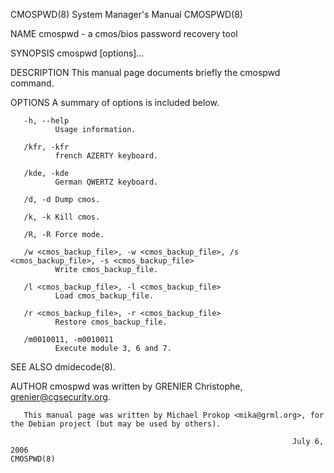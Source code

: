 CMOSPWD(8)                                                    System Manager's Manual                                                   CMOSPWD(8)

NAME
       cmospwd - a cmos/bios password recovery tool

SYNOPSIS
       cmospwd [options]...

DESCRIPTION
       This manual page documents briefly the cmospwd command.

OPTIONS
       A summary of options is included below.

       -h, --help
              Usage information.

       /kfr, -kfr
              french AZERTY keyboard.

       /kde, -kde
              German QWERTZ keyboard.

       /d, -d Dump cmos.

       /k, -k Kill cmos.

       /R, -R Force mode.

       /w <cmos_backup_file>, -w <cmos_backup_file>, /s <cmos_backup_file>, -s <cmos_backup_file>
              Write cmos_backup_file.

       /l <cmos_backup_file>, -l <cmos_backup_file>
              Load cmos_backup_file.

       /r <cmos_backup_file>, -r <cmos_backup_file>
              Restore cmos_backup_file.

       /m0010011, -m0010011
              Execute module 3, 6 and 7.

SEE ALSO
       dmidecode(8).

AUTHOR
       cmospwd was written by GRENIER Christophe, grenier@cgsecurity.org.

       This manual page was written by Michael Prokop <mika@grml.org>, for the Debian project (but may be used by others).

                                                                   July 6, 2006                                                         CMOSPWD(8)
